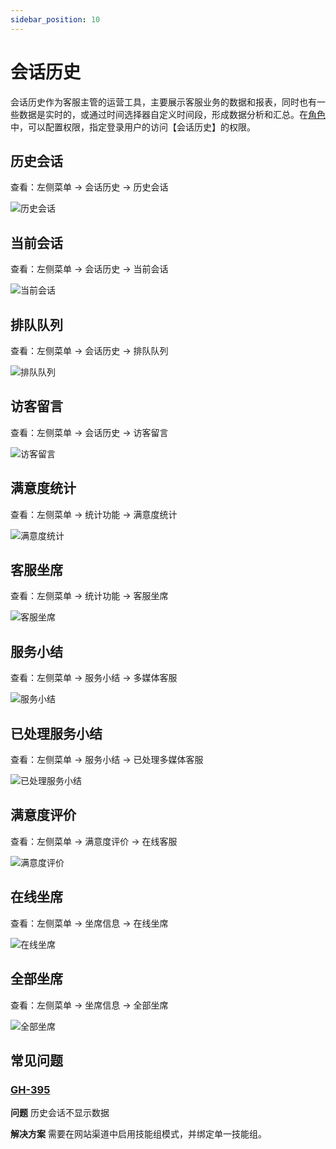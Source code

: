 ```yaml
---
sidebar_position: 10
---
```


# 会话历史

会话历史作为客服主管的运营工具，主要展示客服业务的数据和报表，同时也有一些数据是实时的，或通过时间选择器自定义时间段，形成数据分析和汇总。在[角色](https://docs.chatopera.com/products/cskefu/accounting.html)中，可以配置权限，指定登录用户的访问【会话历史】的权限。

## 历史会话

查看：左侧菜单 → 会话历史 → 历史会话

![历史会话](images/products/cskefu/image2019-11-19_16-2-0.png)

## 当前会话

查看：左侧菜单 → 会话历史 → 当前会话

![当前会话](images/products/cskefu/image2019-11-19_16-7-59.png)

## 排队队列

查看：左侧菜单 → 会话历史 → 排队队列

![排队队列](images/products/cskefu/image2019-11-19_16-12-2.png)

## 访客留言

查看：左侧菜单 → 会话历史 → 访客留言

![访客留言](images/products/cskefu/image2019-11-19_16-17-16.png)

## 满意度统计

查看：左侧菜单 → 统计功能 → 满意度统计

![满意度统计](images/products/cskefu/image2019-11-19_16-19-58.png)

## 客服坐席

查看：左侧菜单 → 统计功能 → 客服坐席

![客服坐席](images/products/cskefu/image2019-11-19_16-23-2.png)

## 服务小结

查看：左侧菜单 → 服务小结 → 多媒体客服

![服务小结](images/products/cskefu/image2019-11-19_16-27-10.png)

## 已处理服务小结

查看：左侧菜单 → 服务小结 → 已处理多媒体客服

![已处理服务小结](images/products/cskefu/image2019-11-19_16-29-59.png)

## 满意度评价

查看：左侧菜单 → 满意度评价 → 在线客服

![满意度评价](images/products/cskefu/image2019-11-19_16-32-12.png)

## 在线坐席

查看：左侧菜单 → 坐席信息 → 在线坐席

![在线坐席](images/products/cskefu/image2019-11-19_16-37-25.png)

## 全部坐席

查看：左侧菜单 → 坐席信息 → 全部坐席

![全部坐席](images/products/cskefu/image2019-11-19_16-39-57.png)

<!-- markup:markdown-end -->

## 常见问题

### [GH-395](https://github.com/chatopera/cskefu/issues/395)

**问题** 历史会话不显示数据

**解决方案** 需要在网站渠道中启用技能组模式，并绑定单一技能组。

